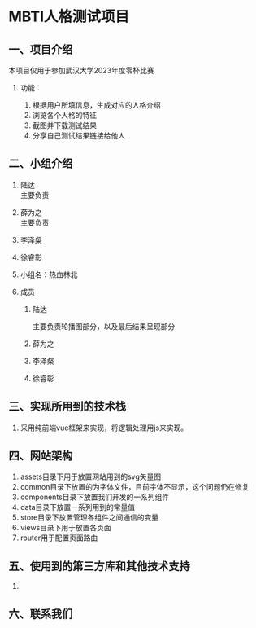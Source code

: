 # MBTI人格测试项目

## 一、项目介绍

本项目仅用于参加武汉大学2023年度零杯比赛

1. 功能：

    1. 根据用户所填信息，生成对应的人格介绍
    2. 浏览各个人格的特征
    3. 截图并下载测试结果
    4. 分享自己测试结果链接给他人

## 二、小组介绍

1. 陆达  
   主要负责
2. 薛为之  
   主要负责

3. 李泽粲
4. 徐睿彰

1. 小组名：热血林北
2. 成员

    1. 陆达

       主要负责轮播图部分，以及最后结果呈现部分
    2. 薛为之
    3. 李泽粲
    4. 徐睿彰

## 三、实现所用到的技术栈

1. 采用纯前端vue框架来实现，将逻辑处理用js来实现。

## 四、网站架构

1. assets目录下用于放置网站用到的svg矢量图
2. common目录下放置的为字体文件，目前字体不显示，这个问题仍在修复
3. components目录下放置我们开发的一系列组件
4. data目录下放置一系列用到的常量值
5. store目录下放置管理各组件之间通信的变量
6. views目录下用于放置各页面
7. router用于配置页面路由

## 五、使用到的第三方库和其他技术支持

1. ‍

## 六、联系我们

‍
